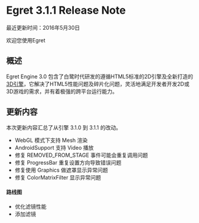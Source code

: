 Egret 3.1.1 Release Note
===============================


最近更新时间：2016年5月30日


欢迎您使用Egret

## 概述

Egret Engine 3.0 包含了白鹭时代研发的遵循HTML5标准的2D引擎及全新打造的[3D引擎](https://github.com/egret-labs/egret-3d)，它解决了HTML5性能问题及碎片化问题，灵活地满足开发者开发2D或3D游戏的需求，并有着极强的跨平台运行能力。

## 更新内容

本次更新内容汇总了从引擎 3.1.0 到 3.1.1 的改动。

* WebGL 模式下支持 Mesh 渲染
* AndroidSupport 支持 Video 播放
* 修复 REMOVED_FROM_STAGE 事件可能会重复调用问题
* 修复 ProgressBar 重复设置方向导致错误问题
* 修复使用 Graphics 做遮罩显示异常问题
* 修复 ColorMatrixFilter 显示异常问题


#### 路线图
* 优化滤镜性能
* 添加滤镜
